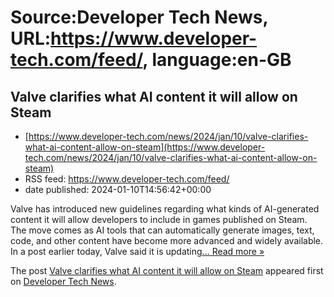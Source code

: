 # Source:Developer Tech News, URL:https://www.developer-tech.com/feed/, language:en-GB

## Valve clarifies what AI content it will allow on Steam
 - [https://www.developer-tech.com/news/2024/jan/10/valve-clarifies-what-ai-content-allow-on-steam](https://www.developer-tech.com/news/2024/jan/10/valve-clarifies-what-ai-content-allow-on-steam)
 - RSS feed: https://www.developer-tech.com/feed/
 - date published: 2024-01-10T14:56:42+00:00

<p>Valve has introduced new guidelines regarding what kinds of AI-generated content it will allow developers to include in games published on Steam. The move comes as AI tools that can automatically generate images, text, code, and other content have become more advanced and widely available. In a post earlier today, Valve said it is updating<a class="excerpt-read-more" href="https://www.developer-tech.com/news/2024/jan/10/valve-clarifies-what-ai-content-allow-on-steam/" title="ReadValve clarifies what AI content it will allow on Steam">... Read more &#187;</a></p>
<p>The post <a href="https://www.developer-tech.com/news/2024/jan/10/valve-clarifies-what-ai-content-allow-on-steam/">Valve clarifies what AI content it will allow on Steam</a> appeared first on <a href="https://www.developer-tech.com">Developer Tech News</a>.</p>

